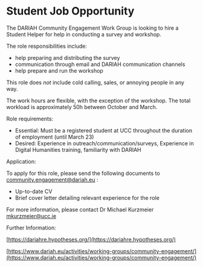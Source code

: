 # Student Job Opportunity

The DARIAH Community Engagement Work Group is looking to hire a Student Helper for help in conducting a survey and workshop.

The role responsibilities include:

- help preparing and distributing the survey
- communication through email and DARIAH communication channels
- help prepare and run the workshop

This role does *not* include cold calling, sales, or annoying people in any way.

The work hours are flexible, with the exception of the workshop. The total workload is approximately 50h between October and March.

Role requirements:

- Essential: Must be a registered student at UCC throughout the duration of employment (until March 23)
- Desired: Experience in outreach/communication/surveys, Experience in Digital Humanities training, familiarity with DARIAH


Application:

To apply for this role, please send the following documents to [community.engagement@dariah.eu](community.engagement@dariah.eu) :

- Up-to-date CV
- Brief cover letter detailing relevant experience for the role



For more information, please contact Dr Michael Kurzmeier [mkurzmeier@ucc.ie](mkurzmeier@ucc.ie)


Further Information:

[https://dariahre.hypotheses.org/](https://dariahre.hypotheses.org/)

[https://www.dariah.eu/activities/working-groups/community-engagement/](https://www.dariah.eu/activities/working-groups/community-engagement/)
